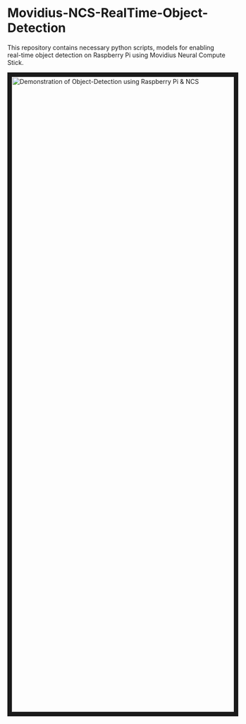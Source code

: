 # Movidius-NCS-RealTime-Object-Detection
This repository contains necessary python scripts, models for enabling real-time object detection on Raspberry Pi using Movidius Neural Compute Stick.








<a href="https://www.youtube.com/embed/LeC3KNHD_XA
" target="_blank"><img src="https://user-images.githubusercontent.com/7304644/44517278-010bb200-a6e7-11e8-9739-8c283dcd42db.png" 
alt="Demonstration of Object-Detection using Raspberry Pi & NCS" width="1440" border="10" /></a>
